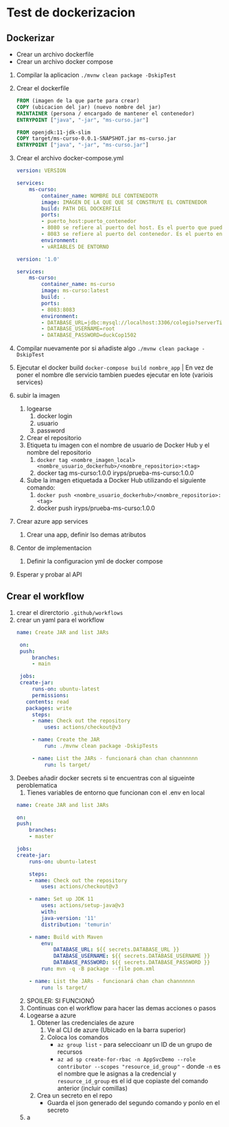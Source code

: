 # Test de dockerizacion

## Dockerizar  

- Crear un archivo dockerfile
- Crear un archivo docker compose


1. Compilar la aplicacion `./mvnw clean package -DskipTest`
2. Crear el dockerfile

    ```dockerfile
    FROM (imagen de la que parte para crear)
    COPY (ubicacion del jar) (nuevo nombre del jar)
    MAINTAINER (persona / encargado de mantener el contenedor)
    ENTRYPOINT ["java", "-jar", "ms-curso.jar"]
    ```

    ```dockerfile
    FROM openjdk:11-jdk-slim
    COPY target/ms-curso-0.0.1-SNAPSHOT.jar ms-curso.jar
    ENTRYPOINT ["java", "-jar", "ms-curso.jar"]
    ```
3. Crear el archivo docker-compose.yml

    ```yml
    version: VERSION

    services:
        ms-curso:
            container_name: NOMBRE DLE CONTENEDOTR
            image: IMAGEN DE LA QUE QUE SE CONSTRUYE EL CONTENEDOR
            build: PATH DEL DOCKERFILE
            ports:
            - puerto_host:puerto_contenedor
            - 8080 se refiere al puerto del host. Es el puerto que puedes utilizar para acceder a tu aplicación desde el host.
            - 8083 se refiere al puerto del contenedor. Es el puerto en el que la aplicación dentro del contenedor está escuchando.
            environment:
            - vARIABLES DE ENTORNO
    ```

    ```yml
    version: '1.0'

    services:
        ms-curso:
            container_name: ms-curso
            image: ms-curso:latest
            build: .
            ports:
            - 8083:8083
            environment:
            - DATABASE_URL=jdbc:mysql://localhost:3306/colegio?serverTimezone=GMT-5
            - DATABASE_USERNAME=root
            - DATABASE_PASSWORD=duckCop1502
    ```
4. Compilar nuevamente por si añadiste algo `./mvnw clean package -DskipTest`
5. Ejecutar el docker build `docker-compose build nombre_app` | En vez de poner el nombre dle servicio tambien puedes ejecutar en lote (variois services)

6. subir la imagen
   1. logearse
      1. docker login
      2. usuario
      3. password
   2. Crear el repositorio
   3. Etiqueta tu imagen con el nombre de usuario de Docker Hub y el nombre del repositorio
      1. `docker tag <nombre_imagen_local> <nombre_usuario_dockerhub>/<nombre_repositorio>:<tag>`
      2. docker tag ms-curso:1.0.0 iryps/prueba-ms-curso:1.0.0
   4. Sube la imagen etiquetada a Docker Hub utilizando el siguiente comando:
      1. `docker push <nombre_usuario_dockerhub>/<nombre_repositorio>:<tag>`
      2. docker push iryps/prueba-ms-curso:1.0.0
7.  Crear azure app services
    1.  Crear una app, definir lso demas atributos
8.  Centor de implementacion
    1.  Definir la configuracion yml de docker compose
9.  Esperar y probar al API


## Crear el workflow

1. crear el direrctorio `.github/workflows`
2. crear un yaml para el workflow
   ```yml
   name: Create JAR and list JARs

    on:
    push:
        branches:
        - main

    jobs:
    create-jar:
        runs-on: ubuntu-latest
        permissions:
      contents: read
      packages: write
        steps:
        - name: Check out the repository
            uses: actions/checkout@v3

        - name: Create the JAR
            run: ./mvnw clean package -DskipTests

        - name: List the JARs - funcionará chan chan channnnnn
            run: ls target/
   ```
3. Deebes añadir docker secrets si te encuentras con al sigueinte peroblematica
   1. Tienes variables de entorno que funcionan con el .env en local
    ```yml
    name: Create JAR and list JARs

    on:
    push:
        branches:
        - master

    jobs:
    create-jar:
        runs-on: ubuntu-latest

        steps:
        - name: Check out the repository
            uses: actions/checkout@v3

        - name: Set up JDK 11
            uses: actions/setup-java@v3
            with:
            java-version: '11'
            distribution: 'temurin'

        - name: Build with Maven
            env:
                DATABASE_URL: ${{ secrets.DATABASE_URL }}
                DATABASE_USERNAME: ${{ secrets.DATABASE_USERNAME }}
                DATABASE_PASSWORD: ${{ secrets.DATABASE_PASSWORD }}
            run: mvn -q -B package --file pom.xml

        - name: List the JARs - funcionará chan chan channnnnn
            run: ls target/
    ```
   2. SPOILER: SI FUNCIONÓ
   3. Continuas con el workflow para hacer las demas acciones o pasos
   4. Logearse a azure
      1. Obtener las credenciales de azure
         1. Ve al CLI de azure (Ubicado en la barra superior)
         2. Coloca los comandos
             - `az group list` - para seleccioanr un ID de un grupo de recursos
             - `az ad sp create-for-rbac -n AppSvcDemo --role contributor --scopes "resource_id_group"` - donde `-n` es el nombre que le asignas a la credencial y `resource_id_group` es el id que copiaste del comando anterior (incluir comillas)
      2. Crea un secreto en el repo 
         - Guarda el json generado del segundo comando y ponlo en el secreto
   5. a
